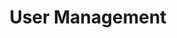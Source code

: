 ---
layout: post_userguide
id_menu: ug_customer
title: User Management
categories: [UserGuide,UserGuide_Customer]
---